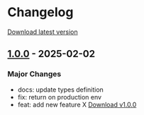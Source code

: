 # Changelog
[Download latest version](../../../bin/latest.zip)

## [1.0.0](../../../bin/chad-v1.0.0.zip) - 2025-02-02
### Major Changes
- docs: update types definition
- fix: return on production env
- feat: add new feature X
[Download v1.0.0](../../../bin/chad-v1.0.0.zip)

